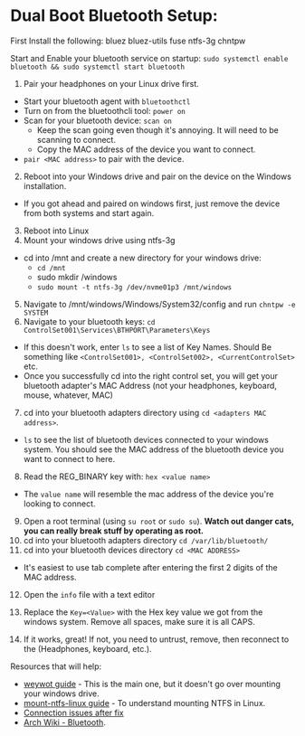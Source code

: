 # Dual Boot Bluetooth Setup:

First Install the following:
bluez
bluez-utils
fuse
ntfs-3g
chntpw

Start and Enable your bluetooth service on startup:
`sudo systemctl enable bluetooth && sudo systemctl start bluetooth`

1. Pair your headphones on your Linux drive first.

- Start your bluetooth agent with `bluetoothctl`
- Turn on from the bluetoothcli tool: `power on`
- Scan for your bluetooth device: `scan on`
  - Keep the scan going even though it's annoying. It will need to be scanning to connect.
  - Copy the MAC address of the device you want to connect.
- `pair <MAC address>` to pair with the device.

2. Reboot into your Windows drive and pair on the device on the Windows installation.

- If you got ahead and paired on windows first, just remove the device from both systems and start again.

3. Reboot into Linux
4. Mount your windows drive using ntfs-3g

- cd into /mnt and create a new directory for your windows drive:
  - `cd /mnt`
  - sudo mkdir /windows
  - `sudo mount -t ntfs-3g /dev/nvme01p3 /mnt/windows`

5. Navigate to /mnt/windows/Windows/System32/config and run `chntpw -e SYSTEM`
6. Navigate to your bluetooth keys: `cd ControlSet001\Services\BTHPORT\Parameters\Keys`

- If this doesn't work, enter `ls` to see a list of Key Names. Should Be something like `<ControlSet001>, <ControlSet002>, <CurrentControlSet>` etc.
- Once you successfully cd into the right control set, you will get your bluetooth adapter's MAC Address (not your headphones, keyboard, mouse, whatever, MAC)

7. cd into your bluetooth adapters directory using `cd <adapters MAC address>`.

- `ls` to see the list of bluetooth devices connected to your windows system. You should see the MAC address of the bluetooth device you want to connect to here.

8. Read the REG_BINARY key with: `hex <value name>`

- The `value name` will resemble the mac address of the device you're looking to connect.

9. Open a root terminal (using `su root` or `sudo su`). **Watch out danger cats, you can really break stuff by operating as root.**
10. cd into your bluetooth adapters directory `cd /var/lib/bluetooth/`
11. cd into your bluetooth devices directory `cd <MAC ADDRESS>`

- It's easiest to use tab complete after entering the first 2 digits of the MAC address.

12. Open the `info` file with a text editor
13. Replace the `Key=<Value>` with the Hex key value we got from the windows system. Remove all spaces, make sure it is all CAPS.

14. If it works, great! If not, you need to untrust, remove, then reconnect to the (Headphones, keyboard, etc.).

Resources that will help:

- [weywot guide](https://github.com/spxak1/weywot/blob/main/guides/bt_dualboot.md) - This is the main one, but it doesn't go over mounting your windows drive.
- [mount-ntfs-linux guide](https://phoenixnap.com/kb/mount-ntfs-linux) - To understand mounting NTFS in Linux.
- [Connection issues after fix](https://bbs.archlinux.org/viewtopic.php?id=259538)
- [Arch Wiki - Bluetooth](https://wiki.archlinux.org/title/bluetooth).
